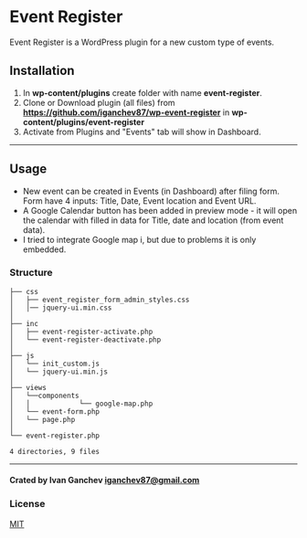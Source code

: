 # Event Register  

Event Register is a WordPress plugin for a new custom type of events.

## Installation

1. In **wp-content/plugins** create folder with name **event-register**.
2. Clone or Download plugin (all files) from **https://github.com/iganchev87/wp-event-register** in **wp-content/plugins/event-register**
3. Activate from Plugins and "Events" tab will show in Dashboard. 

---
## Usage

- New event can be created in Events (in Dashboard) after filing form.
Form have 4 inputs: Title, Date, Event location and Event URL.
- A Google Calendar button has been added in preview mode - it will open the calendar with filled in data for Title, date and location (from event data).
- I tried to integrate Google map i, but due to problems it is only embedded.


### Structure
```
├── css
│   ├── event_register_form_admin_styles.css
│   │── jquery-ui.min.css
│
├── inc
│   ├── event-register-activate.php
│   └── event-register-deactivate.php
│
├── js
│   └── init_custom.js
│   └── jquery-ui.min.js
│
├── views
│   └──components
│   │            └── google-map.php
│   └── event-form.php
│   └── page.php
│
└── event-register.php

4 directories, 9 files
```

---
#### Crated by Ivan Ganchev iganchev87@gmail.com
### License
[MIT](https://choosealicense.com/licenses/mit/)